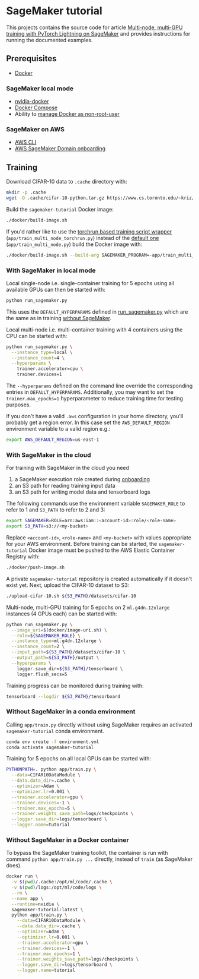# SageMaker tutorial

This projects contains the source code for article [Multi-node, multi-GPU training with PyTorch Lightning on SageMaker](https://krasserm.github.io/2022/01/21/sagemaker-multi-node/) 
and provides instructions for running the documented examples.

## Prerequisites

- [Docker](https://docs.docker.com/engine/install/)

### SageMaker local mode

- [nvidia-docker](https://github.com/NVIDIA/nvidia-docker)
- [Docker Compose](https://docs.docker.com/compose/install/)
- Ability to [manage Docker as non-root-user](https://docs.docker.com/engine/install/linux-postinstall/#manage-docker-as-a-non-root-user)

### SageMaker on AWS

- [AWS CLI](https://docs.aws.amazon.com/cli/latest/userguide/getting-started-install.html)
- [AWS SageMaker Domain onboarding](https://docs.aws.amazon.com/sagemaker/latest/dg/onboard-quick-start.html)

## Training

Download CIFAR-10 data to `.cache` directory with:

```bash
mkdir -p .cache
wget -O .cache/cifar-10-python.tar.gz https://www.cs.toronto.edu/~kriz/cifar-10-python.tar.gz
```

Build the `sagemaker-tutorial` Docker image:

```bash
./docker/build-image.sh
```

If you'd rather like to use the [torchrun based training script wrapper](app/train_multi_node_torchrun.py) 
(`app/train_multi_node_torchrun.py`) instead of the [default one](app/train_multi_node.py)
(`app/train_multi_node.py`) build the Docker image with:

```bash
./docker/build-image.sh --build-arg SAGEMAKER_PROGRAM=-app/train_multi_node_torchrun.py
```

### With SageMaker in local mode

Local single-node i.e. single-container training for 5 epochs using all available GPUs can then be started with:

```bash
python run_sagemaker.py
```

This uses the `DEFAULT_HYPERPARAMS` defined in [run_sagemaker.py](run_sagemaker.py) which are the same as in training
[without SageMaker](#without-sagemaker). 

Local multi-node i.e. multi-container training with 4 containers using the CPU can be started with:  

```bash
python run_sagemaker.py \
  --instance_type=local \
  --instance_count=4 \
  --hyperparams \
    trainer.accelerator=cpu \
    trainer.devices=1
```

The `--hyperparams` defined on the command line override the corresponding entries in `DEFAULT_HYPERPARAMS`. Additionally, 
you may want to set the `trainer.max_epochs=1` hyperparameter to reduce training time for testing purposes. 

If you don't have a valid `.aws` configuration in your home directory, you'll probably get a region error. In this case
set the `AWS_DEFAULT_REGION` environment variable to a valid region e.g.:

```bash
export AWS_DEFAULT_REGION=us-east-1
```

### With SageMaker in the cloud

For training with SageMaker in the cloud you need

1. a SageMaker execution role created during [onboarding](https://docs.aws.amazon.com/sagemaker/latest/dg/onboard-quick-start.html)
2. an S3 path for reading training input data 
3. an S3 path for writing model data and tensorboard logs

The following commands use the environment variable `SAGEMAKER_ROLE` to refer to 1 and `S3_PATH` to refer to 2 and 3:

```bash
export SAGEMAKER=ROLE=arn:aws:iam::<account-id>:role/<role-name>
export S3_PATH=s3://<my-bucket>
```

Replace `<account-id>`, `<role-name>` and `<my-bucket>` with values appropriate for your AWS environment. Before training 
can be started, the `sagemaker-tutorial` Docker image must be pushed to the AWS Elastic Container Registry with:

```bash
./docker/push-image.sh
```

A private `sagemaker-tutorial` repository is created automatically if it doesn't exist yet. Next, upload the CIFAR-10 
dataset to S3:

```bash
./upload-cifar-10.sh ${S3_PATH}/datasets/cifar-10
```

Multi-node, multi-GPU training for 5 epochs on 2 `ml.g4dn.12xlarge` instances (4 GPUs each) can be started with:

```bash
python run_sagemaker.py \
  --image_uri=$(docker/image-uri.sh) \
  --role=${SAGEMAKER_ROLE} \
  --instance_type=ml.g4dn.12xlarge \
  --instance_count=2 \
  --input_path=${S3_PATH}/datasets/cifar-10 \
  --output_path=${S3_PATH}/output \
  --hyperparams \
    logger.save_dir=${S3_PATH}/tensorboard \
    logger.flush_secs=5
```

Training progress can be monitored during training with:

```bash
tensorboard --logdir ${S3_PATH}/tensorboard
```

### Without SageMaker in a conda environment

Calling `app/train.py` directly without using SageMaker requires an activated `sagemaker-tutorial` conda environment.

```bash
conda env create -f environment.yml
conda activate sagemaker-tutorial
```

Training for 5 epochs on all local GPUs can be started with:

```bash
PYTHONPATH=. python app/train.py \
  --data=CIFAR10DataModule \
  --data.data_dir=.cache \
  --optimizer=Adam \
  --optimizer.lr=0.001 \
  --trainer.accelerator=gpu \
  --trainer.devices=-1 \
  --trainer.max_epochs=5 \
  --trainer.weights_save_path=logs/checkpoints \
  --logger.save_dir=logs/tensorboard \
  --logger.name=tutorial
```

### Without SageMaker in a Docker container 

To bypass the SageMaker training toolkit, the container is run with command `python app/train.py ...` directly, instead
of `train` (as SageMaker does).

```bash
docker run \
  -v $(pwd)/.cache:/opt/ml/code/.cache \
  -v $(pwd)/logs:/opt/ml/code/logs \
  --rm \
  --name app \
  --runtime=nvidia \
  sagemaker-tutorial:latest \
  python app/train.py \
    --data=CIFAR10DataModule \
    --data.data_dir=.cache \
    --optimizer=Adam \
    --optimizer.lr=0.001 \
    --trainer.accelerator=gpu \
    --trainer.devices=-1 \
    --trainer.max_epochs=1 \
    --trainer.weights_save_path=logs/checkpoints \
    --logger.save_dir=logs/tensorboard \
    --logger.name=tutorial
```
